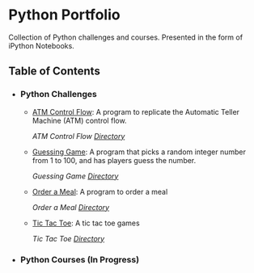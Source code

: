 # Python Portfolio
Collection of Python challenges and courses.
Presented in the form of iPython Notebooks.

## Table of Contents

- ### Python Challenges

	- [ATM Control Flow](https://github.com/mch-fauzy/Python/blob/main/Challenges/ATM/ATM.ipynb): A program to replicate the Automatic Teller Machine (ATM) control flow.
	 
	    _ATM Control Flow [Directory](https://github.com/mch-fauzy/Python/tree/main/Challenges/ATM)_
	   
	- [Guessing Game](https://github.com/mch-fauzy/Python/blob/main/Challenges/Guessing_Game/Guessing_Game.ipynb): A program that picks a random integer number from 1 to 100, and has players guess the number.
	 
	    _Guessing Game [Directory](https://github.com/mch-fauzy/Python/tree/main/Challenges/Guessing_Game)_

	- [Order a Meal](https://github.com/mch-fauzy/Python/blob/main/Challenges/Order_a_Meal/Order_a_Meal.ipynb): A program to order a meal
	
	
	    _Order a Meal [Directory](https://github.com/mch-fauzy/Python/tree/main/Challenges/Order_a_Meal)_
	
	- [Tic Tac Toe](https://github.com/mch-fauzy/Python/blob/main/Challenges/Tic_Tac_Toe/Tic_Tac_Toe.ipynb): A tic tac toe games
	
	
	    _Tic Tac Toe [Directory](https://github.com/mch-fauzy/Python/tree/main/Challenges/Tic_Tac_Toe)_
	    
	    
- ### Python Courses (In Progress)
	    


	
